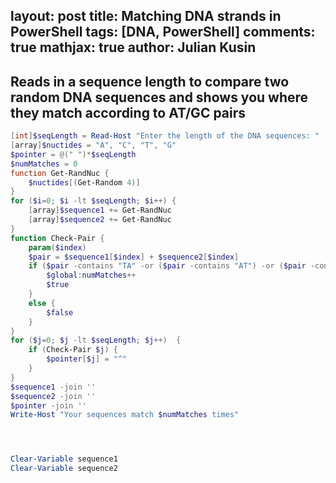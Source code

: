 layout: post
title: Matching DNA strands in PowerShell
tags: [DNA, PowerShell]
comments: true
mathjax: true
author: Julian Kusin
---

## Reads in a sequence length to compare two random DNA sequences and shows you where they match according to AT/GC pairs
```powershell
[int]$seqLength = Read-Host "Enter the length of the DNA sequences: "
[array]$nuctides = "A", "C", "T", "G"
$pointer = @(" ")*$seqLength
$numMatches = 0
function Get-RandNuc { 
    $nuctides[(Get-Random 4)]
}
for ($i=0; $i -lt $seqLength; $i++) {
    [array]$sequence1 += Get-RandNuc
    [array]$sequence2 += Get-RandNuc
}
function Check-Pair {
    param($index)
    $pair = $sequence1[$index] + $sequence2[$index]
    if ($pair -contains "TA" -or ($pair -contains "AT") -or ($pair -contains "CG") -or ($pair -contains "GC")) {
        $global:numMatches++
        $true
    }
    else {
        $false
    }
}
for ($j=0; $j -lt $seqLength; $j++)  {
    if (Check-Pair $j) {
        $pointer[$j] = "^"
    }
}
$sequence1 -join ''
$sequence2 -join ''
$pointer -join ''
Write-Host "Your sequences match $numMatches times"




Clear-Variable sequence1
Clear-Variable sequence2
```
